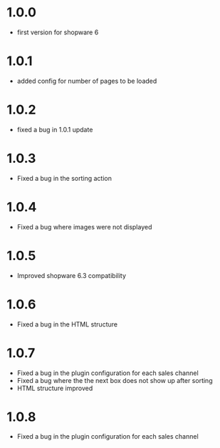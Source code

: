 # 1.0.0
- first version for shopware 6

# 1.0.1
- added config for number of pages to be loaded

# 1.0.2
- fixed a bug in 1.0.1 update

# 1.0.3
- Fixed a bug in the sorting action

# 1.0.4
- Fixed a bug where images were not displayed

# 1.0.5
- Improved shopware 6.3 compatibility

# 1.0.6
- Fixed a bug in the HTML structure

# 1.0.7
- Fixed a bug in the plugin configuration for each sales channel
- Fixed a bug where the the next box does not show up after sorting
- HTML structure improved

# 1.0.8
- Fixed a bug in the plugin configuration for each sales channel